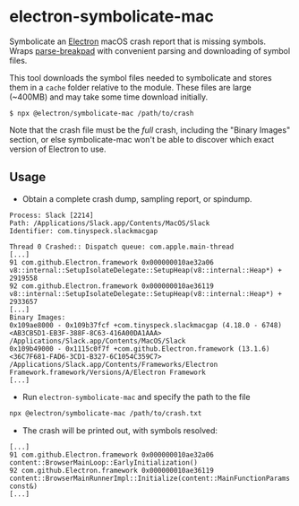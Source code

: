 # electron-symbolicate-mac

Symbolicate an [Electron](https://www.electronjs.org/) macOS crash report that is
missing symbols. Wraps [parse-breakpad](/nornagon/parse-breakpad) with
convenient parsing and downloading of symbol files.

This tool downloads the symbol files needed to symbolicate and stores them in a
`cache` folder relative to the module. These files are large (~400MB) and may
take some time download initially.

```
$ npx @electron/symbolicate-mac /path/to/crash
```

Note that the crash file must be the _full_ crash, including the "Binary
Images" section, or else symbolicate-mac won't be able to discover which exact
version of Electron to use.

## Usage

- Obtain a complete crash dump, sampling report, or spindump.

```
Process: Slack [2214]
Path: /Applications/Slack.app/Contents/MacOS/Slack
Identifier: com.tinyspeck.slackmacgap

Thread 0 Crashed:: Dispatch queue: com.apple.main-thread
[...]
91 com.github.Electron.framework 0x000000010ae32a06 v8::internal::SetupIsolateDelegate::SetupHeap(v8::internal::Heap*) + 2919558
92 com.github.Electron.framework 0x000000010ae36119 v8::internal::SetupIsolateDelegate::SetupHeap(v8::internal::Heap*) + 2933657
[...]
Binary Images:
0x109ae8000 - 0x109b37fcf +com.tinyspeck.slackmacgap (4.18.0 - 6748) <AB3CB5D1-EB3F-388F-8C63-416A00DA1AAA> /Applications/Slack.app/Contents/MacOS/Slack
0x109b49000 - 0x1115c0f7f +com.github.Electron.framework (13.1.6) <36C7F681-FAD6-3CD1-B327-6C1054C359C7> /Applications/Slack.app/Contents/Frameworks/Electron Framework.framework/Versions/A/Electron Framework
[...]
```

- Run `electron-symbolicate-mac` and specify the path to the file

```sh
npx @electron/symbolicate-mac /path/to/crash.txt
```

- The crash will be printed out, with symbols resolved:

```
[...]
91 com.github.Electron.framework 0x000000010ae32a06 content::BrowserMainLoop::EarlyInitialization()
92 com.github.Electron.framework 0x000000010ae36119 content::BrowserMainRunnerImpl::Initialize(content::MainFunctionParams const&)
[...]
```

